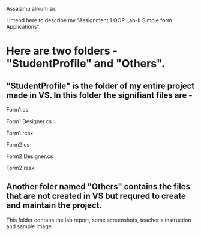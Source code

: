 Assalamu alikum sir.

I intend here to describe my "Assignment 1 OOP Lab-II Simple form Applications".

# Here are two folders - "StudentProfile" and "Others".

## "StudentProfile" is the folder of my entire project made in VS. In this folder the signifiant files are -

Form1.cs

Form1.Designer.cs

Form1.resx

Form2.cs

Form2.Designer.cs

Form2.resx



## Another foler named "Others" contains the files that are not created in VS but requred to create and maintain the project.
This folder contans the lab report, some screenshots, teacher's instruction and sample image.
